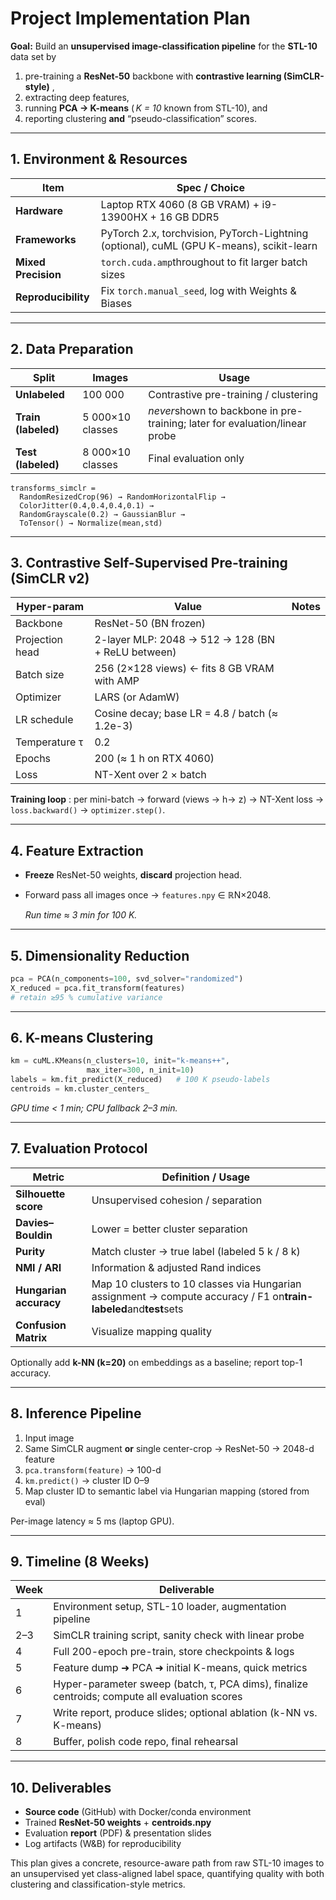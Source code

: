
# Project Implementation Plan

**Goal:** Build an **unsupervised image-classification pipeline** for the **STL-10** data set by

1. pre-training a **ResNet-50** backbone with  **contrastive learning (SimCLR-style)** ,
2. extracting deep features,
3. running **PCA → K-means** ( *K = 10* known from STL-10), and
4. reporting clustering **and** “pseudo-classification” scores.

---

## 1. Environment & Resources

| Item                      | Spec / Choice                                                                            |
| ------------------------- | ---------------------------------------------------------------------------------------- |
| **Hardware**        | Laptop RTX 4060 (8 GB VRAM) + i9-13900HX + 16 GB DDR5                                    |
| **Frameworks**      | PyTorch 2.x, torchvision, PyTorch-Lightning (optional), cuML (GPU K-means), scikit-learn |
| **Mixed Precision** | `torch.cuda.amp`throughout to fit larger batch sizes                                   |
| **Reproducibility** | Fix `torch.manual_seed`, log with Weights & Biases                                     |

---

## 2. Data Preparation

| Split                     | Images            | Usage                                                                         |
| ------------------------- | ----------------- | ----------------------------------------------------------------------------- |
| **Unlabeled**       | 100 000           | Contrastive pre-training / clustering                                         |
| **Train (labeled)** | 5 000×10 classes | *never*shown to backbone in pre-training; later for evaluation/linear probe |
| **Test (labeled)**  | 8 000×10 classes | Final evaluation only                                                         |

```text
transforms_simclr =
  RandomResizedCrop(96) → RandomHorizontalFlip →
  ColorJitter(0.4,0.4,0.4,0.1) →
  RandomGrayscale(0.2) → GaussianBlur →
  ToTensor() → Normalize(mean,std)
```

---

## 3. Contrastive Self-Supervised Pre-training (SimCLR v2)

| Hyper-param     | Value                                                | Notes |
| --------------- | ---------------------------------------------------- | ----- |
| Backbone        | ResNet-50 (BN frozen)                                |       |
| Projection head | 2-layer MLP: 2048 → 512 → 128  (BN + ReLU between) |       |
| Batch size      | 256 (2×128 views) ← fits 8 GB VRAM with AMP        |       |
| Optimizer       | LARS (or AdamW)                                      |       |
| LR schedule     | Cosine decay; base LR = 4.8 / batch (≈ 1.2e-3)      |       |
| Temperature τ  | 0.2                                                  |       |
| Epochs          | 200 (≈ 1 h on RTX 4060)                             |       |
| Loss            | NT-Xent over 2 × batch                              |       |

 **Training loop** : per mini-batch → forward (views → h→ z) → NT-Xent loss → `loss.backward()` → `optimizer.step()`.

---

## 4. Feature Extraction

* **Freeze** ResNet-50 weights, **discard** projection head.
* Forward pass all images once → `features.npy` ∈ ℝN×2048.

  *Run time ≈ 3 min for 100 K.*

---

## 5. Dimensionality Reduction

```python
pca = PCA(n_components=100, svd_solver="randomized")
X_reduced = pca.fit_transform(features)
# retain ≳95 % cumulative variance
```

---

## 6. K-means Clustering

```python
km = cuML.KMeans(n_clusters=10, init="k-means++",
                 max_iter=300, n_init=10)
labels = km.fit_predict(X_reduced)   # 100 K pseudo-labels
centroids = km.cluster_centers_
```

*GPU time < 1 min; CPU fallback 2–3 min.*

---

## 7. Evaluation Protocol

| Metric                       | Definition / Usage                                                                                                             |
| ---------------------------- | ------------------------------------------------------------------------------------------------------------------------------ |
| **Silhouette score**   | Unsupervised cohesion / separation                                                                                             |
| **Davies–Bouldin**    | Lower = better cluster separation                                                                                              |
| **Purity**             | Match cluster → true label (labeled 5 k / 8 k)                                                                                |
| **NMI / ARI**          | Information & adjusted Rand indices                                                                                            |
| **Hungarian accuracy** | Map 10 clusters to 10 classes via Hungarian assignment → compute accuracy / F1 on**train-labeled**and**test**sets |
| **Confusion Matrix**   | Visualize mapping quality                                                                                                      |

Optionally add **k-NN (k=20)** on embeddings as a baseline; report top-1 accuracy.

---

## 8. Inference Pipeline

1. Input image
2. Same SimCLR augment **or** single center-crop → ResNet-50 → 2048-d feature
3. `pca.transform(feature)` → 100-d
4. `km.predict()` → cluster ID 0–9
5. Map cluster ID to semantic label via Hungarian mapping (stored from eval)

Per-image latency ≈ 5 ms (laptop GPU).

---

## 9. Timeline (8 Weeks)

| Week | Deliverable                                                                                    |
| ---- | ---------------------------------------------------------------------------------------------- |
| 1    | Environment setup, STL-10 loader, augmentation pipeline                                        |
| 2–3 | SimCLR training script, sanity check with linear probe                                         |
| 4    | Full 200-epoch pre-train, store checkpoints & logs                                             |
| 5    | Feature dump ➜ PCA ➜ initial K-means, quick metrics                                          |
| 6    | Hyper-parameter sweep (batch, τ, PCA dims), finalize centroids; compute all evaluation scores |
| 7    | Write report, produce slides; optional ablation (k-NN vs. K-means)                             |
| 8    | Buffer, polish code repo, final rehearsal                                                      |

---

## 10. Deliverables

* **Source code** (GitHub) with Docker/conda environment
* Trained **ResNet-50 weights** + **centroids.npy**
* Evaluation **report** (PDF) & presentation slides
* Log artifacts (W&B) for reproducibility

This plan gives a concrete, resource-aware path from raw STL-10 images to an unsupervised yet class-aligned label space, quantifying quality with both clustering and classification-style metrics.
